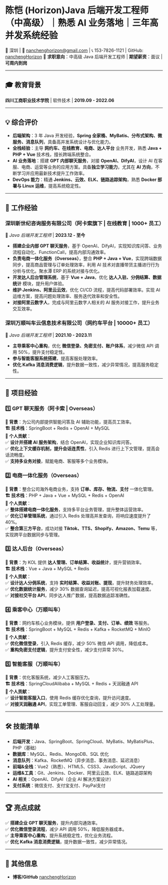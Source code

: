 # **陈恺 (Horizon)Java 后端开发工程师（中高级）｜熟悉 AI 业务落地｜三年高并发系统经验**  
📍 深圳 | 📧 nanchenghorizon@gmail.com | 📞 153-7826-1121 | GitHub: [nanchengHorizon](https://github.com/nanchengHorizon)
🎯 **求职意向**：中高级 Java 后端开发工程师 | **期望薪资**：面议 | **可周内到岗**  

---

## **🎓 教育背景**
**四川工商职业技术学院** | 软件技术 | **2019.09 - 2022.06**  

---

## **💡 综合评价**
- **后端架构**：3 年 Java 开发经验，**Spring 全家桶、MyBatis、分布式架构、微服务、消息队列**，具备高并发系统设计与优化能力。  
- **全栈经验**：主导 **网约车、在线教育、电商、达人平台** 业务开发，熟悉 **Java + PHP + Vue** 技术栈，擅长跨端系统整合。  
- **AI 业务落地**：搭建 **GPT 内部聊天服务**，对接 **OpenAI、DifyAI**，设计 AI 在客服、电商、运营等业务的应用方案。具备**独立学习能力**，尤其在 **AI 方向**，不断学习并应用最新技术提升工作效率。  
- **DevOps 能力**：精通 **Jenkins、云效、ELK、链路追踪架构**，熟悉 **Docker 部署与 Linux 运维**，提高系统稳定性。  

---

## **💼 工作经验**
### **深圳新世纪咨询服务有限公司（阿卡索旗下 | 在线教育 | 1000+ 员工）**  
🔹 *Java 后端开发工程师* | **2023.12 - 至今**  
- **搭建企业内部 GPT 聊天服务**，基于 OpenAI、DifyAI，实现知识库问答、业务流程自动化、FunctionCall，提高内部沟通效率。  
- **负责电商一体化服务（Overseas）**，整合 **PHP + Java + Vue**，实现跨端数据同步，提高商品管理与订单处理效率，利用 AI 技术对直播带货主播进行行为分析与优化。聚水潭 ERP 的系统对接与优化。
- **开发达人后台管理系统**，基于 **Vue + Java**，优化 **达人入驻、分佣结算、数据统计** 模块，提升用户体验。  
- **维护 Jenkins、阿里云云效**，优化 CI/CD 流程，提高代码部署效率。实现 AI 运维方案，提高问题处理效率、服务迭代效率和安全性。  
- **对接阿里云数字人**，完成与阿里云数字人相关的 AI 服务对接工作，提升业务交互效率。

### **深圳万顺叫车云信息技术有限公司（网约车平台 | 10000+ 员工）**  
🔹 *Java 后端开发工程师* | **2021.10 - 2023.11**  
- **主导乘客中心重构**，优化 **微信登录、免密支付、账户体系**，减少微信 API 调用 50%，提升支付稳定性。  
- **参与智能客服系统搭建**，提高客服处理效率。  
- **优化 Kafka 消息消费逻辑**，提升数据一致性，减少异常情况，提高服务稳定性。  

---

## **🚀 项目经验**
### **1️⃣ GPT 聊天服务（阿卡索 | Overseas）**
**📝 背景**：为公司内部提供智能问答及 AI 辅助功能，提高员工效率。  
**🏗 技术栈**：SpringBoot + Redis + OpenAI + MySQL  
**🔹 个人贡献**：  
✅ **设计并搭建 AI 服务架构**，结合 OpenAI，实现企业知识库问答。  
✅ **优化上下文缓存机制，提升会话连贯性**，引入 Redis 进行上下文管理，提高会话流畅度。  
✅ **支持多业务对接**，赋能电商、客服等多个业务模块。  

### **2️⃣ 电商一体化服务（Overseas）**
**📝 背景**：整合公司海外电商业务，支持 **订单、库存、物流、支付** 一体化管理。  
**🏗 技术栈**：PHP + Java + Vue + MySQL + Redis + OpenAI  
**🔹 个人贡献**：  
✅ **整体搭建电商一体化服务**，支持多平台业务管理，提升整体运营效率。  
✅ **优化订单管理系统**，通过引入 Redis 处理高并发查询，将响应速度提升了 40%。  
✅ **整合第三方平台**，成功对接 **Tiktok、TTS、Shopify、Amazon、Temu** 等，实现跨平台数据同步与管理。

### **3️⃣ 达人后台（Overseas）**
**📝 背景**：为 KOL 提供 **达人管理、订单结算、收益统计**，提升营销效率。  
**🏗 技术栈**：Vue + Java + MySQL + Redis  
**🔹 个人贡献**：  
✅ **设计达人分佣系统**，支持 **实时结算、收益对账、提现**，提升财务处理效率。  
✅ **优化数据统计服务**，减少 30% 数据查询延迟，提高可视化报表加载速度。  
✅ **对接社交平台 API**，同步达人推广数据，提高数据追踪准确性。  

### **4️⃣ 乘客中心（万顺叫车）**
**📝 背景**：网约车核心业务模块，提供 **用户登录、支付、订单、绩效** 等服务。  
**🏗 技术栈**：SpringBoot + MySQL + Redis + Kafka + RocketMQ + MinIO  
**🔹 个人贡献**：  
✅ **优化微信登录**，引入 Redis 缓存，减少 50% 微信 API 调用，降低成本。  
✅ **重构免密支付逻辑**，提升支付安全性，减少支付异常 30%。  

### **5️⃣ 智能客服（万顺叫车）**
**📝 背景**：优化客服系统，减少人工客服压力。  
**🏗 技术栈**：SpringCloudAlibaba + MySQL + Redis + 天润融通 API  
**🔹 个人贡献**：  
✅ **设计智能客服入口**，使用 Redis 缓存优化查询，提升访问速度。  
✅ **对接天润融通 API**，实现工单管理、客服自动回复，减少 30% 人工处理量。  

---

## **🛠 技能清单**
- **后端开发**：Java、SpringBoot、SpringCloud、MyBatis、MyBatisPlus、PHP（基础）
- **数据库**：MySQL、Redis、MongoDB、SQL 优化  
- **消息队列**：Kafka、RocketMQ（异步消息、事务消息、延迟消息）  
- **前端&全栈**：Vue2（熟悉）、HTML5、CSS3、JavaScript、JQuery  
- **运维&工具**：Git、Jenkins、Docker、阿里云云效、ELK、链路追踪架构  
- **AI 相关**：OpenAI、DifyAI（企业 AI 解决方案设计）  
- **支付系统**：微信支付、支付宝支付、PayPal支付

---

## **🏆 亮点成就**
✅ **搭建企业 GPT 聊天服务**，提升内部沟通效率。  
✅ **优化微信登录流程**，减少 API 调用 50%，降低服务器成本。  
✅ **主导乘客中心重构**，提升系统稳定性，优化业务流程。  
✅ **优化 Kafka 消息消费逻辑**，提升数据一致性，减少异常情况。  

---

## **📌 其他信息**
- **博客/GitHub** [nanchengHorizon](https://github.com/nanchengHorizon)

